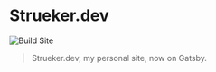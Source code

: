 # Strueker.dev

![Build Site](https://github.com/Echelon101/strueker.dev/workflows/Build%20Site/badge.svg)

> Strueker.dev, my personal site, now on Gatsby.